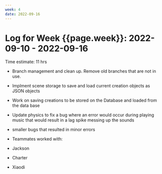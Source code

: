 ```yaml
---
week: 4
date: 2022-09-16
---
```

# Log for Week {{page.week}}: 2022-09-10 - 2022-09-16

Time estimate: 11 hrs

 - Branch management and clean up. Remove old branches that are not in use.
 - Implment scene storage to save and load current creation objects as JSON objects
 - Work on saving creations to be stored on the Database and loaded from the data base
 - Update physics to fix a bug where an error would occur during playing music that would result in a lag spike messing up the sounds
 - smaller bugs that resulted in minor errors
 
  

- Teammates worked with:
-   Jackson
-   Charter
-   Xiaodi
